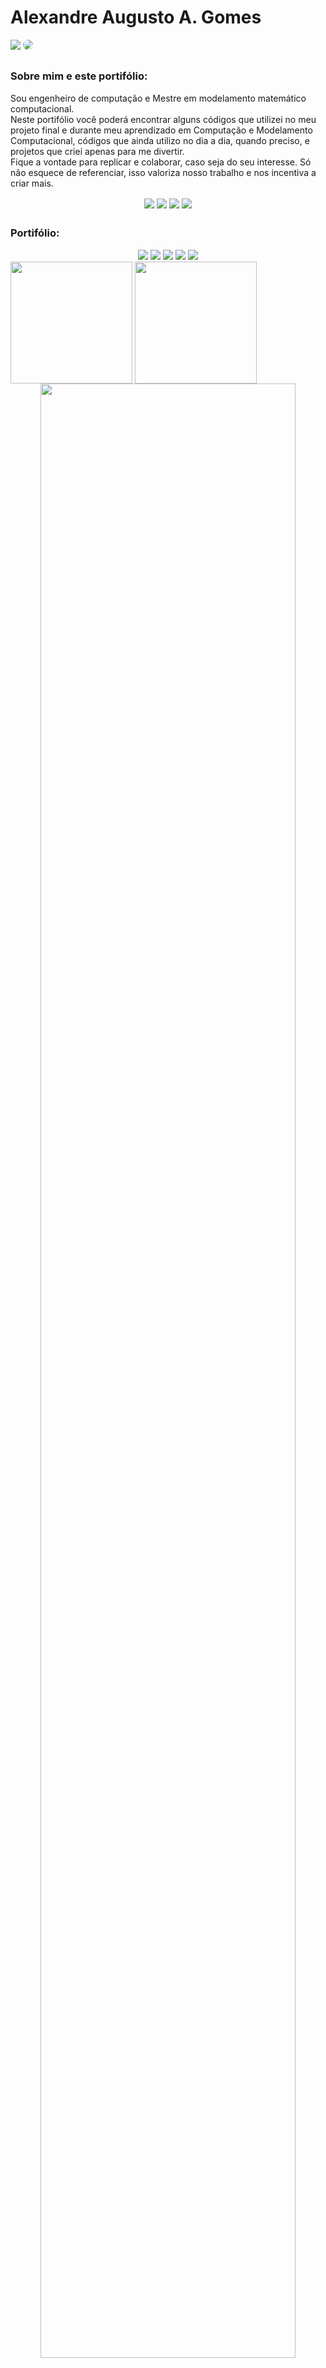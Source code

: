 # Alexandre Augusto A. Gomes
<div align="left"> 
<a href = "mailto:alexandre.3ag.tech@gmail.com"> <img src="https://img.shields.io/badge/Gmail-D14836?style=for-the-badge&logo=gmail&logoColor=white"></a>
  <a href="https://www.linkedin.com/in/alexandre-3ag/" target="_blank"><img src="https://img.shields.io/badge/-LinkedIn-%230077B5?style=for-the-badge&logo=linkedin&logoColor=white" style="border-radius: 30px" target="_blank"></a> 
</div>

##
### Sobre mim e este portifólio:
<p>Sou engenheiro de computação e Mestre em modelamento matemático computacional.<br>
Neste portifólio você poderá encontrar alguns códigos que utilizei no meu projeto final e durante meu aprendizado em Computação e Modelamento Computacional, códigos que ainda utilizo no dia a dia, quando preciso, e projetos que criei apenas para me divertir.<br>
Fique a vontade para replicar e colaborar, caso seja do seu interesse. Só não esquece de referenciar, isso valoriza nosso trabalho e nos incentiva a criar mais.<br></p>

<div align="center"> 
  <img align="center" src="https://img.shields.io/badge/Python-FF8C00?style=for-the-badge&logo=python&logoColor=white">
  <img align="center" src="https://img.shields.io/badge/C-C71585?style=for-the-badge&logo=c&logoColor=white">
  <img align="center" src="https://img.shields.io/badge/SQLite-07405E?style=for-the-badge&logo=sqlite&logoColor=white">
  <img align="center" src="https://img.shields.io/badge/HTML-239120?style=for-the-badge&logo=html5&logoColor=white">
</div>

##

### Portifólio:

<div align="center"> 
  <img src="https://img.shields.io/badge/Ciência%20de%20Dados-red">
  <img src="https://img.shields.io/badge/Inteligência%20Artificial-orange">
  <img src="https://img.shields.io/badge/Aprendizado%20de%20Máquina-purple">
  <img src="https://img.shields.io/badge/Eplicabilidade%20em%20IA-grey">
  <img src="https://img.shields.io/badge/Outros-green">
</div>
<div style="display: inline_block">
  <img align="center" height="195px" src="https://github-readme-stats.vercel.app/api?username=aaugustoag&theme=midnight-purple&show_icons=true">
  <img align="center" height="195px" src="https://github-readme-stats.vercel.app/api/top-langs/?username=aaugustoag&layout=compact&theme=midnight-purple">
</div>
<div align="center"> 
  <img width="90%" src="https://github-readme-activity-graph.vercel.app/graph?username=aaugustoag&bg_color=0d1117&color=8A2BE2&line=006400&point=2F4F4F&area=true&hide_border=true">
<br>
